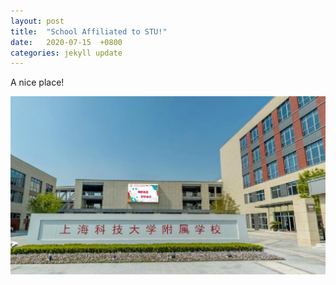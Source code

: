 ```yaml
---
layout: post
title:  "School Affiliated to STU!"
date:   2020-07-15  +0800
categories: jekyll update
---
```

A nice place!

![server](/source/A.jpg)